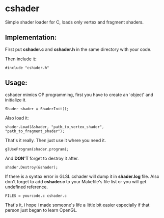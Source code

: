 # cshader
Simple shader loader for C, loads only vertex and fragment shaders.

## Implementation:

First put **cshader.c** and **cshader.h** in the same directory with your code.

Then include it:

`#include "cshader.h"`

## Usage:

cshader mimics OP programming, first you have to create an 'object' and initialize it.

`Shader shader = ShaderInit();`

Also load it:

`shader.Load(&shader, "path_to_vertex_shader", "path_to_fragment_shader");`

That's it really. Then just use it where you need it.

`glUseProgram(shader.program);`

And **DON'T** forget to destroy it after.

`shader.Destroy(&shader);`

If there is a syntax error in GLSL cshader will dump it in **shader.log** file. Also don't forget to add **cshader.c** to your Makefile's file list or you will get undefined reference.

`FILES = yourcode.c cshader.c`

That's it, i hope i made someone's life a little bit easier especially if that person just began to learn OpenGL.

